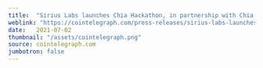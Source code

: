 ```yaml
---
title:  "Sirius Labs launches Chia Hackathon, in partnership with Chia Network"
weblink: "https://cointelegraph.com/press-releases/sirius-labs-launches-chia-hackathon-in-partnership-with-chia-network"
date:   2021-07-02
thumbnail: "/assets/cointelegraph.png"
source: cointelegraph.com
jumbotron: false
---
```

